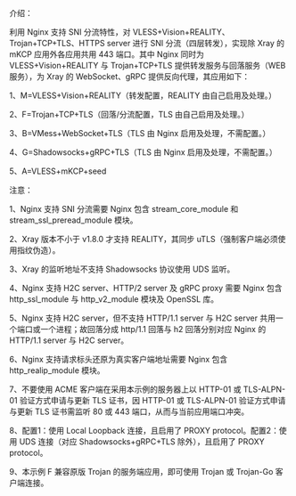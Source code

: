 介绍：

利用 Nginx 支持 SNI 分流特性，对 VLESS+Vision+REALITY、Trojan+TCP+TLS、HTTPS server 进行 SNI 分流（四层转发），实现除 Xray 的 mKCP 应用外各应用共用 443 端口。其中 Nginx 同时为 VLESS+Vision+REALITY 与 Trojan+TCP+TLS 提供转发服务与回落服务（WEB 服务），为 Xray 的 WebSocket、gRPC 提供反向代理，其应用如下：

1、M=VLESS+Vision+REALITY（转发配置，REALITY 由自己启用及处理。）

2、F=Trojan+TCP+TLS（回落/分流配置，TLS 由自己启用及处理。）

3、B=VMess+WebSocket+TLS（TLS 由 Nginx 启用及处理，不需配置。）

4、G=Shadowsocks+gRPC+TLS（TLS 由 Nginx 启用及处理，不需配置。）

5、A=VLESS+mKCP+seed

注意：

1、Nginx 支持 SNI 分流需要 Nginx 包含 stream_core_module 和 stream_ssl_preread_module 模块。

2、Xray 版本不小于 v1.8.0 才支持 REALITY，其同步 uTLS（强制客户端必须使用指纹伪造）。

3、Xray 的监听地址不支持 Shadowsocks 协议使用 UDS 监听。

4、Nginx 支持 H2C server、HTTP/2 server 及 gRPC proxy 需要 Nginx 包含 http_ssl_module 与 http_v2_module 模块及 OpenSSL 库。

5、Nginx 支持 H2C server，但不支持 HTTP/1.1 server 与 H2C server 共用一个端口或一个进程；故回落分成 http/1.1 回落与 h2 回落分别对应 Nginx 的 HTTP/1.1 server 与 H2C server。

6、Nginx 支持请求标头还原为真实客户端地址需要 Nginx 包含 http_realip_module 模块。

7、不要使用 ACME 客户端在采用本示例的服务器上以 HTTP-01 或 TLS-ALPN-01 验证方式申请与更新 TLS 证书，因 HTTP-01 或 TLS-ALPN-01 验证方式申请与更新 TLS 证书需监听 80 或 443 端口，从而与当前应用端口冲突。

8、配置1：使用 Local Loopback 连接，且启用了 PROXY protocol。配置2：使用 UDS 连接（对应 Shadowsocks+gRPC+TLS 除外），且启用了 PROXY protocol。

9、本示例 F 兼容原版 Trojan 的服务端应用，即可使用 Trojan 或 Trojan-Go 客户端连接。
